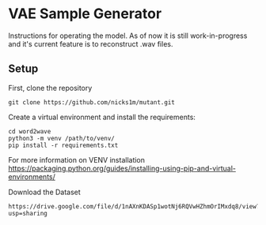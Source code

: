 # VAE Sample Generator

Instructions for operating the model. As of now it is still work-in-progress and it's current feature is to reconstruct .wav files.

## Setup

First, clone the repository
```clone
git clone https://github.com/nicks1m/mutant.git
```

Create a virtual environment and install the requirements:
```setup
cd word2wave
python3 -m venv /path/to/venv/
pip install -r requirements.txt
```

For more information on VENV installation
https://packaging.python.org/guides/installing-using-pip-and-virtual-environments/

Download the Dataset
```download
https://drive.google.com/file/d/1nAXnKDASp1wotNj6RQVwHZhmOrIMxdq8/view?usp=sharing
```
